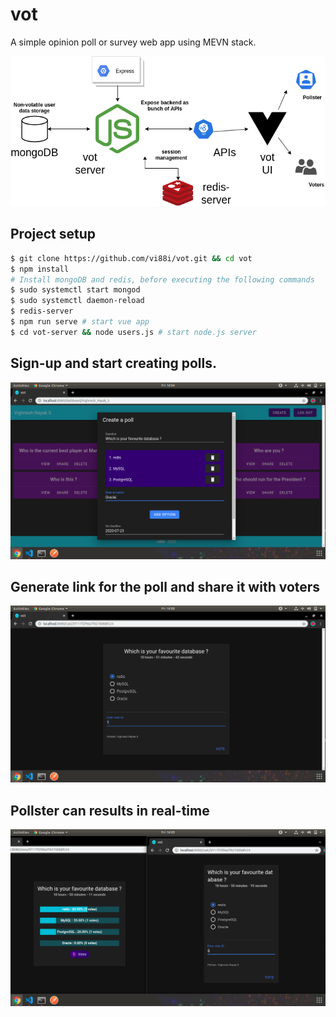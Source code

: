 # vot

A simple opinion poll or survey web app using MEVN stack.

![vot](./public/vot.png)

## Project setup
```bash
$ git clone https://github.com/vi88i/vot.git && cd vot
$ npm install
# Install mongoDB and redis, before executing the following commands
$ sudo systemctl start mongod 
$ sudo systemctl daemon-reload
$ redis-server
$ npm run serve # start vue app
$ cd vot-server && node users.js # start node.js server
```

## Sign-up and start creating polls. 
![vot](./public/5.png)
## Generate link for the poll and share it with voters
![vot](./public/7.png)
## Pollster can results in real-time
![vot](./public/8.png)